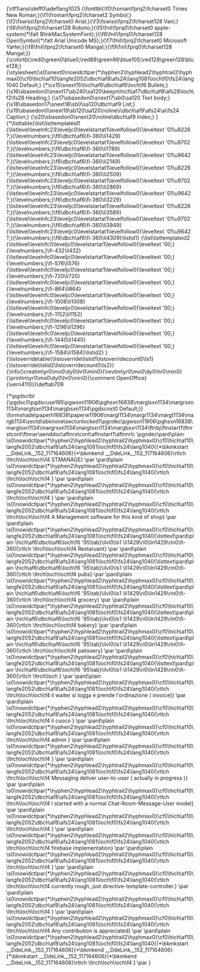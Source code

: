 {\rtf1\ansi\deff0\adeflang1025
{\fonttbl{\f0\froman\fprq2\fcharset0 Times New Roman;}{\f1\froman\fprq2\fcharset2 Symbol;}{\f2\fswiss\fprq2\fcharset0 Arial;}{\f3\fswiss\fprq2\fcharset128 Vani;}{\f4\fnil\fprq2\fcharset128 Roboto;}{\f5\fnil\fprq0\fcharset0 apple-system{\*\falt BlinkMacSystemFont};}{\f6\fnil\fprq0\fcharset128 OpenSymbol{\*\falt Arial Unicode MS};}{\f7\fnil\fprq2\fcharset0 Microsoft YaHei;}{\f8\fnil\fprq2\fcharset0 Mangal;}{\f9\fnil\fprq0\fcharset128 Mangal;}}
{\colortbl;\red0\green0\blue0;\red88\green96\blue105;\red128\green128\blue128;}
{\stylesheet{\s0\snext0\nowidctlpar{\*\hyphen2\hyphlead2\hyphtrail2\hyphmax0}\cf0\hich\af10\langfe2052\dbch\af8\afs24\lang1081\loch\f0\fs24\lang1040 Default;}
{\*\cs15\snext15\hich\af6\dbch\af6\loch\f6 Bullets;}
{\s16\sbasedon0\snext17\sb240\sa120\keepn\hich\af7\dbch\af8\afs28\loch\f2\fs28 Heading;}
{\s17\sbasedon0\snext17\sb0\sa120 Text body;}
{\s18\sbasedon17\snext18\sb0\sa120\dbch\af9 List;}
{\s19\sbasedon0\snext19\sb120\sa120\noline\i\dbch\af9\afs24\ai\fs24 Caption;}
{\s20\sbasedon0\snext20\noline\dbch\af9 Index;}
}{\*\listtable{\list\listtemplateid1
{\listlevel\levelnfc23\leveljc0\levelstartat1\levelfollow0{\leveltext \'01\u8226 ?;}{\levelnumbers;}\f6\dbch\af6\fi-360\li1429}
{\listlevel\levelnfc23\leveljc0\levelstartat1\levelfollow0{\leveltext \'01\u9702 ?;}{\levelnumbers;}\f6\dbch\af6\fi-360\li1789}
{\listlevel\levelnfc23\leveljc0\levelstartat1\levelfollow0{\leveltext \'01\u9642 ?;}{\levelnumbers;}\f6\dbch\af6\fi-360\li2149}
{\listlevel\levelnfc23\leveljc0\levelstartat1\levelfollow0{\leveltext \'01\u8226 ?;}{\levelnumbers;}\f6\dbch\af6\fi-360\li2509}
{\listlevel\levelnfc23\leveljc0\levelstartat1\levelfollow0{\leveltext \'01\u9702 ?;}{\levelnumbers;}\f6\dbch\af6\fi-360\li2869}
{\listlevel\levelnfc23\leveljc0\levelstartat1\levelfollow0{\leveltext \'01\u9642 ?;}{\levelnumbers;}\f6\dbch\af6\fi-360\li3229}
{\listlevel\levelnfc23\leveljc0\levelstartat1\levelfollow0{\leveltext \'01\u8226 ?;}{\levelnumbers;}\f6\dbch\af6\fi-360\li3589}
{\listlevel\levelnfc23\leveljc0\levelstartat1\levelfollow0{\leveltext \'01\u9702 ?;}{\levelnumbers;}\f6\dbch\af6\fi-360\li3949}
{\listlevel\levelnfc23\leveljc0\levelstartat1\levelfollow0{\leveltext \'01\u9642 ?;}{\levelnumbers;}\f6\dbch\af6\fi-360\li4309}\listid1}
{\list\listtemplateid2
{\listlevel\levelnfc0\leveljc0\levelstartat1\levelfollow0{\leveltext \'00;}{\levelnumbers;}\fi-432\li432}
{\listlevel\levelnfc0\leveljc0\levelstartat1\levelfollow0{\leveltext \'00;}{\levelnumbers;}\fi-576\li576}
{\listlevel\levelnfc0\leveljc0\levelstartat1\levelfollow0{\leveltext \'00;}{\levelnumbers;}\fi-720\li720}
{\listlevel\levelnfc0\leveljc0\levelstartat1\levelfollow0{\leveltext \'00;}{\levelnumbers;}\fi-864\li864}
{\listlevel\levelnfc0\leveljc0\levelstartat1\levelfollow0{\leveltext \'00;}{\levelnumbers;}\fi-1008\li1008}
{\listlevel\levelnfc0\leveljc0\levelstartat1\levelfollow0{\leveltext \'00;}{\levelnumbers;}\fi-1152\li1152}
{\listlevel\levelnfc0\leveljc0\levelstartat1\levelfollow0{\leveltext \'00;}{\levelnumbers;}\fi-1296\li1296}
{\listlevel\levelnfc0\leveljc0\levelstartat1\levelfollow0{\leveltext \'00;}{\levelnumbers;}\fi-1440\li1440}
{\listlevel\levelnfc0\leveljc0\levelstartat1\levelfollow0{\leveltext \'00;}{\levelnumbers;}\fi-1584\li1584}\listid2}
}{\listoverridetable{\listoverride\listid1\listoverridecount0\ls1}{\listoverride\listid2\listoverridecount0\ls2}}{\info{\creatim\yr0\mo0\dy0\hr0\min0}{\revtim\yr0\mo0\dy0\hr0\min0}{\printim\yr0\mo0\dy0\hr0\min0}{\comment OpenOffice}{\vern4110}}\deftab709

{\*\pgdsctbl
{\pgdsc0\pgdscuse195\pgwsxn11906\pghsxn16838\marglsxn1134\margrsxn1134\margtsxn1134\margbsxn1134\pgdscnxt0 Default;}}
\formshade\paperh16838\paperw11906\margl1134\margr1134\margt1134\margb1134\sectd\sbknone\sectunlocked1\pgndec\pgwsxn11906\pghsxn16838\marglsxn1134\margrsxn1134\margtsxn1134\margbsxn1134\ftnbj\ftnstart1\ftnrstcont\ftnnar\aenddoc\aftnrstcont\aftnstart1\aftnnrlc
\pgndec\pard\plain \s0\nowidctlpar{\*\hyphen2\hyphlead2\hyphtrail2\hyphmax0}\cf0\hich\af10\langfe2052\dbch\af8\afs24\lang1081\loch\f0\fs24\lang1040{{\*\bkmkstart __DdeLink__152_117164606}{\*\bkmkend __DdeLink__152_117164606}\rtlch \ltrch\loch\loch\f4
STMANAGE}
\par \pard\plain \s0\nowidctlpar{\*\hyphen2\hyphlead2\hyphtrail2\hyphmax0}\cf0\hich\af10\langfe2052\dbch\af8\afs24\lang1081\loch\f0\fs24\lang1040{\rtlch \ltrch\loch\loch\f4
}
\par \pard\plain \s0\nowidctlpar{\*\hyphen2\hyphlead2\hyphtrail2\hyphmax0}\cf0\hich\af10\langfe2052\dbch\af8\afs24\lang1081\loch\f0\fs24\lang1040{\rtlch \ltrch\loch\loch\f4
}
\par \pard\plain \s0\nowidctlpar{\*\hyphen2\hyphlead2\hyphtrail2\hyphmax0}\cf0\hich\af10\langfe2052\dbch\af8\afs24\lang1081\loch\f0\fs24\lang1040{\rtlch \ltrch\loch\loch\f4
A Management software for this kind of shop}
\par \pard\plain \s0\nowidctlpar{\*\hyphen2\hyphlead2\hyphtrail2\hyphmax0}\cf0\hich\af10\langfe2052\dbch\af8\afs24\lang1081\loch\f0\fs24\lang1040{\listtext\pard\plain \hich\af6\dbch\af6\loch\f6 \'95\tab}\ilvl0\ls1 \li1429\ri0\lin1429\rin0\fi-360{\rtlch \ltrch\loch\loch\f4
Restaruant}
\par \pard\plain \s0\nowidctlpar{\*\hyphen2\hyphlead2\hyphtrail2\hyphmax0}\cf0\hich\af10\langfe2052\dbch\af8\afs24\lang1081\loch\f0\fs24\lang1040{\listtext\pard\plain \hich\af6\dbch\af6\loch\f6 \'95\tab}\ilvl0\ls1 \li1429\ri0\lin1429\rin0\fi-360{\rtlch \ltrch\loch\loch\f4
pubs}
\par \pard\plain \s0\nowidctlpar{\*\hyphen2\hyphlead2\hyphtrail2\hyphmax0}\cf0\hich\af10\langfe2052\dbch\af8\afs24\lang1081\loch\f0\fs24\lang1040{\listtext\pard\plain \hich\af6\dbch\af6\loch\f6 \'95\tab}\ilvl0\ls1 \li1429\ri0\lin1429\rin0\fi-360{\rtlch \ltrch\loch\loch\f4
grocery}
\par \pard\plain \s0\nowidctlpar{\*\hyphen2\hyphlead2\hyphtrail2\hyphmax0}\cf0\hich\af10\langfe2052\dbch\af8\afs24\lang1081\loch\f0\fs24\lang1040{\listtext\pard\plain \hich\af6\dbch\af6\loch\f6 \'95\tab}\ilvl0\ls1 \li1429\ri0\lin1429\rin0\fi-360{\rtlch \ltrch\loch\loch\f4
bakery}
\par \pard\plain \s0\nowidctlpar{\*\hyphen2\hyphlead2\hyphtrail2\hyphmax0}\cf0\hich\af10\langfe2052\dbch\af8\afs24\lang1081\loch\f0\fs24\lang1040{\listtext\pard\plain \hich\af6\dbch\af6\loch\f6 \'95\tab}\ilvl0\ls1 \li1429\ri0\lin1429\rin0\fi-360{\rtlch \ltrch\loch\loch\f4
patissery}
\par \pard\plain \s0\nowidctlpar{\*\hyphen2\hyphlead2\hyphtrail2\hyphmax0}\cf0\hich\af10\langfe2052\dbch\af8\afs24\lang1081\loch\f0\fs24\lang1040{\listtext\pard\plain \hich\af6\dbch\af6\loch\f6 \'95\tab}\ilvl0\ls1 \li1429\ri0\lin1429\rin0\fi-360{\rtlch \ltrch\loch
}
\par \pard\plain \s0\nowidctlpar{\*\hyphen2\hyphlead2\hyphtrail2\hyphmax0}\cf0\hich\af10\langfe2052\dbch\af8\afs24\lang1081\loch\f0\fs24\lang1040{\rtlch \ltrch\loch\loch\f4
il waiter si logga e prende l'ordinazione ( invoice)}
\par \pard\plain \s0\nowidctlpar{\*\hyphen2\hyphlead2\hyphtrail2\hyphmax0}\cf0\hich\af10\langfe2052\dbch\af8\afs24\lang1081\loch\f0\fs24\lang1040{\rtlch \ltrch\loch\loch\f4
il cuoco }
\par \pard\plain \s0\nowidctlpar{\*\hyphen2\hyphlead2\hyphtrail2\hyphmax0}\cf0\hich\af10\langfe2052\dbch\af8\afs24\lang1081\loch\f0\fs24\lang1040{\rtlch \ltrch\loch\loch\f4
admin }
\par \pard\plain \s0\nowidctlpar{\*\hyphen2\hyphlead2\hyphtrail2\hyphmax0}\cf0\hich\af10\langfe2052\dbch\af8\afs24\lang1081\loch\f0\fs24\lang1040{\rtlch \ltrch\loch\loch\f4
}
\par \pard\plain \s0\nowidctlpar{\*\hyphen2\hyphlead2\hyphtrail2\hyphmax0}\cf0\hich\af10\langfe2052\dbch\af8\afs24\lang1081\loch\f0\fs24\lang1040{\rtlch \ltrch\loch\loch\f4
Messaging deliver user-to-user ( actually in progress )}
\par \pard\plain \s0\nowidctlpar{\*\hyphen2\hyphlead2\hyphtrail2\hyphmax0}\cf0\hich\af10\langfe2052\dbch\af8\afs24\lang1081\loch\f0\fs24\lang1040{\rtlch \ltrch\loch\loch\f4
I started with a normal Chat-Room-Message-User model}
\par \pard\plain \s0\nowidctlpar{\*\hyphen2\hyphlead2\hyphtrail2\hyphmax0}\cf0\hich\af10\langfe2052\dbch\af8\afs24\lang1081\loch\f0\fs24\lang1040{\rtlch \ltrch\loch\loch\f4
}
\par \pard\plain \s0\nowidctlpar{\*\hyphen2\hyphlead2\hyphtrail2\hyphmax0}\cf0\hich\af10\langfe2052\dbch\af8\afs24\lang1081\loch\f0\fs24\lang1040{\rtlch \ltrch\loch\loch\f4
firebase implementation}
\par \pard\plain \s0\nowidctlpar{\*\hyphen2\hyphlead2\hyphtrail2\hyphmax0}\cf0\hich\af10\langfe2052\dbch\af8\afs24\lang1081\loch\f0\fs24\lang1040{\rtlch \ltrch\loch\loch\f4
}
\par \pard\plain \s0\nowidctlpar{\*\hyphen2\hyphlead2\hyphtrail2\hyphmax0}\cf0\hich\af10\langfe2052\dbch\af8\afs24\lang1081\loch\f0\fs24\lang1040{\rtlch \ltrch\loch\loch\f4
currently rough, just directive-template-controller.}
\par \pard\plain \s0\nowidctlpar{\*\hyphen2\hyphlead2\hyphtrail2\hyphmax0}\cf0\hich\af10\langfe2052\dbch\af8\afs24\lang1081\loch\f0\fs24\lang1040{\rtlch \ltrch\loch\loch\f4
}
\par \pard\plain \s0\nowidctlpar{\*\hyphen2\hyphlead2\hyphtrail2\hyphmax0}\cf0\hich\af10\langfe2052\dbch\af8\afs24\lang1081\loch\f0\fs24\lang1040{\rtlch \ltrch\loch\loch\f4
Any contribution is appreciated}
\par \pard\plain \s0\nowidctlpar{\*\hyphen2\hyphlead2\hyphtrail2\hyphmax0}\cf0\hich\af10\langfe2052\dbch\af8\afs24\lang1081\loch\f0\fs24\lang1040{{\*\bkmkstart __DdeLink__152_117164606}{\*\bkmkend __DdeLink__152_117164606}{\*\bkmkstart __DdeLink__152_117164606}{\*\bkmkend __DdeLink__152_117164606}\rtlch \ltrch\loch\loch\f4
}
\par }